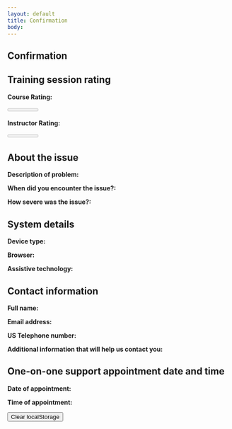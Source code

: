 ```yaml
---
layout: default
title: Confirmation
body:
---
```


<main id="main-content">
  <div class="bg-base-lightest">
    <section class="grid-container usa-section">
      <div class="grid-row flex-justify-center">
        <div class="grid-col-12 tablet:grid-col-12 desktop:grid-col-12">
          <div class="
                bg-white
                padding-y-3 padding-x-5
                border border-base-lighter
              ">
            <h1>Confirmation</h1>
            <h2 class="margin-top-5">Training session rating</h2>
            <p><strong>Course Rating:</strong> <span id="courseRange"></span></p>
            <meter class="width-card height-3" id="courseMeter" min="0" low="3" high="7" optimum="8" max="10"></meter>
            <p><strong>Instructor Rating:</strong> <span id="instructorRange"></span></p>
            <meter class="width-card height-3" id="instructorMeter" min="0" low="3" high="7" optimum="8" max="10"></meter>
            <h2 class="margin-top-5">About the issue</h2>
            <p><strong>Description of problem:</strong> <span id="textArea"></span></p>
            <p><strong>When did you encounter the issue?:</strong> <span id="issueDate"></span></p>
            <p><strong>How severe was the issue?:</strong> <span id="selectedSeverity"></span></p>
            <h2 class="margin-top-5">System details</h2>
            <p><strong>Device type:</strong> <span id="selectedDevice"></span></p>
            <p><strong>Browser:</strong> <span id="browser"></span></p>
            <p><strong>Assistive technology:</strong> <span id="assistiveTech"></span></p>
            <h2 class="margin-top-5">Contact information</h2>
            <p><strong>Full name:</strong> <span id="fullName"></span></p>
            <p><strong>Email address:</strong> <span id="emailAddress"></span></p>
            <p><strong>US Telephone number:</strong> <span id="telephoneNumber"></span></p>
            <p><strong>Additional information that will help us contact you:</strong> <span id="additionalInfo"></span></p>
            <h2 class="margin-top-5">One-on-one support appointment date and time</h2>
            <p><strong>Date of appointment:</strong> <span id="savedDay"></span></p>
            <p><strong>Time of appointment:</strong> <span id="savedTime"></span></p>
            <button class="usa-button margin-top-5" id="clear-storage" onclick="localStorage.clear();">Clear localStorage</button>
          </div>
        </div>
      </div>
    </section>
  </div>
</main>

<script type="application/javascript">
 // Get the saved form data from local storage
  var textArea = localStorage.getItem("textArea");
  var courseRange = localStorage.getItem("courseRange");
  var instructorRange = localStorage.getItem("instructorRange");    
  var savedDay = localStorage.getItem("formattedDay");
  var savedTime = localStorage.getItem("time");
  var fullName = localStorage.getItem("fullName");
  var selectedDevice = localStorage.getItem("selectedDevice");
  var selectedSeverity = localStorage.getItem("selectedSeverity");
  var assistiveTech = localStorage.getItem("assistiveTech");
  var browser = localStorage.getItem("browser");
  var issueDate = localStorage.getItem("issueDate");
  var emailAddress = localStorage.getItem("emailAddress");
  var telephoneNumber = localStorage.getItem("telephoneNumber");
  var additionalInfo = localStorage.getItem("additionalInfo");

  // Add context to course and instructor range
  const rangeLabels = {
    low: 'Low',
    medium: 'Medium',
    high: 'High',
  }
  
  const setRangeLabel = (range, elementId) => {
    if (range <= 3) {
      label = rangeLabels.low;
    } else if (range >= 4 && range <= 6) {
      label = rangeLabels.medium;
    } else {
      label = rangeLabels.high;
    }
    document.getElementById(elementId).innerHTML = `${range} (${label})`;
  }

  // Update the HTML elements with the saved data
  setRangeLabel(courseRange, "courseRange");
  document.querySelector('#courseMeter').value = courseRange;
  setRangeLabel(instructorRange, "instructorRange");
  document.querySelector('#instructorMeter').value = instructorRange;
  document.getElementById("textArea").innerHTML = textArea;
  document.getElementById("issueDate").innerHTML = issueDate;
  document.getElementById("selectedSeverity").innerHTML = selectedSeverity;
  document.getElementById("selectedDevice").innerHTML = selectedDevice;
  document.getElementById("browser").innerHTML = browser;
  document.getElementById("assistiveTech").innerHTML = assistiveTech;
  document.getElementById("fullName").innerHTML = fullName;
  document.getElementById("emailAddress").innerHTML = emailAddress;
  document.getElementById("telephoneNumber").innerHTML = telephoneNumber;
  document.getElementById("additionalInfo").innerHTML = additionalInfo;
  document.getElementById("savedDay").innerHTML = savedDay;
  document.getElementById("savedTime").innerHTML = savedTime;

      
</script>
